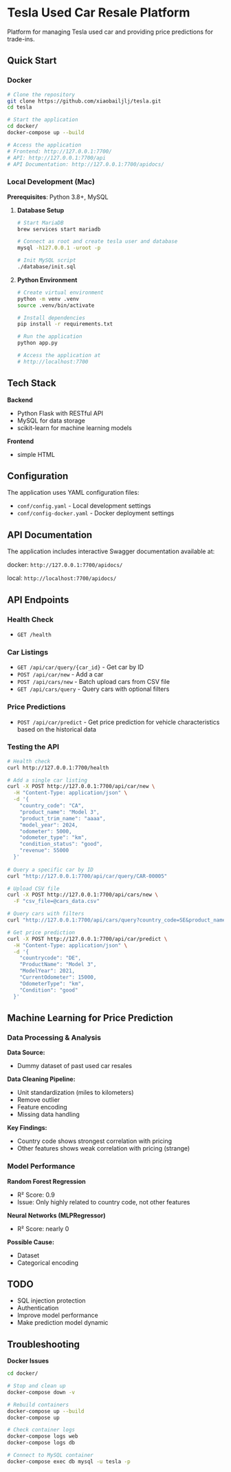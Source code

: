 # Tesla Used Car Resale Platform

Platform for managing Tesla used car and providing price predictions for trade-ins.

## Quick Start

### Docker

```bash
# Clone the repository
git clone https://github.com/xiaobailjlj/tesla.git
cd tesla

# Start the application
cd docker/
docker-compose up --build

# Access the application
# Frontend: http://127.0.0.1:7700/
# API: http://127.0.0.1:7700/api
# API Documentation: http://127.0.0.1:7700/apidocs/
```

### Local Development (Mac)

**Prerequisites**: Python 3.8+, MySQL

1. **Database Setup**
   ```bash
   # Start MariaDB
   brew services start mariadb
   
   # Connect as root and create tesla user and database
   mysql -h127.0.0.1 -uroot -p
   
   # Init MySQL script
   ./database/init.sql
   ```

2. **Python Environment**
   ```bash
   # Create virtual environment
   python -m venv .venv
   source .venv/bin/activate
   
   # Install dependencies
   pip install -r requirements.txt
   
   # Run the application
   python app.py
   
   # Access the application at 
   # http://localhost:7700
   ```

## Tech Stack

**Backend**
- Python Flask with RESTful API
- MySQL for data storage
- scikit-learn for machine learning models

**Frontend**
- simple HTML


## Configuration

The application uses YAML configuration files:

- `conf/config.yaml` - Local development settings
- `conf/config-docker.yaml` - Docker deployment settings


## API Documentation

The application includes interactive Swagger documentation available at:

docker: `http://127.0.0.1:7700/apidocs/`

local: `http://localhost:7700/apidocs/`

## API Endpoints

### Health Check
- `GET /health`

### Car Listings
- `GET /api/car/query/{car_id}` - Get car by ID
- `POST /api/car/new` - Add a car
- `POST /api/cars/new` - Batch upload cars from CSV file
- `GET /api/cars/query` - Query cars with optional filters

### Price Predictions
- `POST /api/car/predict` - Get price prediction for vehicle characteristics based on the historical data

### Testing the API

```bash
# Health check
curl http://127.0.0.1:7700/health

# Add a single car listing
curl -X POST http://127.0.0.1:7700/api/car/new \
  -H "Content-Type: application/json" \
  -d '{
    "country_code": "CA",
    "product_name": "Model 3",
    "product_trim_name": "aaaa",
    "model_year": 2024,
    "odometer": 5000,
    "odometer_type": "km",
    "condition_status": "good",
    "revenue": 55000
  }'
  
# Query a specific car by ID
curl "http://127.0.0.1:7700/api/car/query/CAR-00005"

# Upload CSV file
curl -X POST http://127.0.0.1:7700/api/cars/new \
  -F "csv_file=@cars_data.csv"

# Query cars with filters
curl "http://127.0.0.1:7700/api/cars/query?country_code=SE&product_name=Model Y&model_year=2023&condition_status=FAIR"

# Get price prediction
curl -X POST http://127.0.0.1:7700/api/car/predict \
  -H "Content-Type: application/json" \
  -d '{
    "countrycode": "DE",
    "ProductName": "Model 3",
    "ModelYear": 2021,
    "CurrentOdometer": 15000,
    "OdometerType": "km",
    "Condition": "good"
  }'
```

## Machine Learning for Price Prediction

### Data Processing & Analysis
**Data Source:**
- Dummy dataset of past used car resales

**Data Cleaning Pipeline:**
- Unit standardization (miles to kilometers)
- Remove outlier
- Feature encoding
- Missing data handling

**Key Findings:**
- Country code shows strongest correlation with pricing
- Other features shows weak correlation with pricing (strange)

### Model Performance

**Random Forest Regression**
- R² Score: 0.9
- Issue: Only highly related to country code, not other features

**Neural Networks (MLPRegressor)**
- R² Score: nearly 0

**Possible Cause:**
- Dataset
- Categorical encoding

## TODO

- SQL injection protection
- Authentication
- Improve model performance
- Make prediction model dynamic

## Troubleshooting
**Docker Issues**
```bash
cd docker/

# Stop and clean up
docker-compose down -v

# Rebuild containers
docker-compose up --build
docker-compose up

# Check container logs
docker-compose logs web
docker-compose logs db

# Connect to MySQL container
docker-compose exec db mysql -u tesla -p
```
